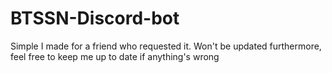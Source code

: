 # BTSSN-Discord-bot
Simple I made for a friend who requested it. Won't be updated furthermore, feel free to keep me up to date if anything's wrong
